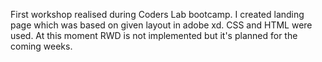 First workshop realised during Coders Lab bootcamp. 
I created landing page which was based on given layout in adobe xd. CSS and HTML were used. 
At this moment RWD is not implemented but it's planned for the coming weeks.
